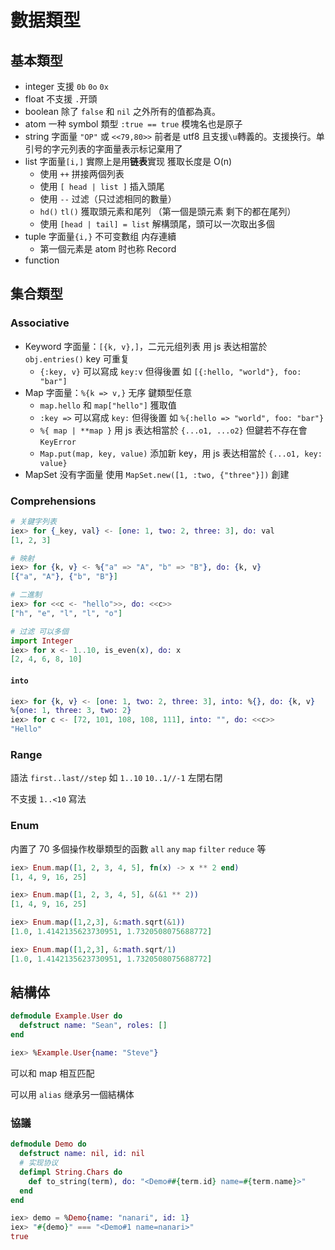 # 數据類型

## 基本類型

- integer 支援 `0b` `0o` `0x`
- float 不支援 `.`开頭
- boolean 除了 `false` 和 `nil` 之外所有的值都為真。
- atom 一种 symbol 類型 `:true == true` 模塊名也是原子
- string 字面量 `"OP"` 或 `<<79,80>>` 前者是 utf8 且支援`\u`轉義的。支援换行。单引号的字元列表的字面量表示标记棄用了
- list 字面量`[i,]` 實際上是用**链表**實现 獲取长度是 O(n)
  - 使用 `++` 拼接两個列表
  - 使用 `[ head | list ]` 插入頭尾
  - 使用 `--` 过滤（只过滤相同的數量）
  - `hd()` `tl()` 獲取頭元素和尾列 （第一個是頭元素 剩下的都在尾列）
  - 使用 `[head | tail] = list` 解構頭尾，頭可以一次取出多個
- tuple 字面量`{i,}` 不可变數组 内存連續
  - 第一個元素是 atom 时也称 Record
- function

## 集合類型

### Associative

- Keyword 字面量：`[{k, v},]`，二元元组列表 用 js 表达相當於 `obj.entries()` key 可重复
  - `{:key, v}` 可以寫成 `key:v` 但得後置 如 `[{:hello, "world"}, foo: "bar"]`
- Map 字面量：`%{k => v,}` 无序 鍵類型任意
  - `map.hello` 和 `map["hello"]` 獲取值
  - `:key =>` 可以寫成 `key:` 但得後置 如 `%{:hello => "world", foo: "bar"}`
  - `%{ map | **map }` 用 js 表达相當於 `{...o1, ...o2}` 但鍵若不存在會 `KeyError`
  - `Map.put(map, key, value)` 添加新 key，用 js 表达相當於 `{...o1, key: value}`
- MapSet 没有字面量 使用 `MapSet.new([1, :two, {"three"}])` 創建

### Comprehensions

```elixir
# 关鍵字列表
iex> for {_key, val} <- [one: 1, two: 2, three: 3], do: val
[1, 2, 3]

# 映射
iex> for {k, v} <- %{"a" => "A", "b" => "B"}, do: {k, v}
[{"a", "A"}, {"b", "B"}]

# 二進制
iex> for <<c <- "hello">>, do: <<c>>
["h", "e", "l", "l", "o"]

# 过滤 可以多個
import Integer
iex> for x <- 1..10, is_even(x), do: x
[2, 4, 6, 8, 10]
```

#### `into`

```elixir
iex> for {k, v} <- [one: 1, two: 2, three: 3], into: %{}, do: {k, v}
%{one: 1, three: 3, two: 2}
iex> for c <- [72, 101, 108, 108, 111], into: "", do: <<c>>
"Hello"
```

### Range

語法 `first..last//step` 如 `1..10` `10..1//-1` 左閉右閉

不支援 `1..<10` 寫法

### Enum

内置了 70 多個操作枚舉類型的函數 `all` `any` `map` `filter` `reduce` 等

```elixir
iex> Enum.map([1, 2, 3, 4, 5], fn(x) -> x ** 2 end)
[1, 4, 9, 16, 25]

iex> Enum.map([1, 2, 3, 4, 5], &(&1 ** 2))
[1, 4, 9, 16, 25]

iex> Enum.map([1,2,3], &:math.sqrt(&1))
[1.0, 1.4142135623730951, 1.7320508075688772]

iex> Enum.map([1,2,3], &:math.sqrt/1)
[1.0, 1.4142135623730951, 1.7320508075688772]
```

## 結構体

```elixir
defmodule Example.User do
  defstruct name: "Sean", roles: []
end

iex> %Example.User{name: "Steve"}
```

可以和 map 相互匹配

可以用 `alias` 继承另一個結構体

### 協議

```elixir
defmodule Demo do
  defstruct name: nil, id: nil
  # 实现协议
  defimpl String.Chars do
    def to_string(term), do: "<Demo##{term.id} name=#{term.name}>"
  end
end

iex> demo = %Demo{name: "nanari", id: 1}
iex> "#{demo}" === "<Demo#1 name=nanari>"
true
```
